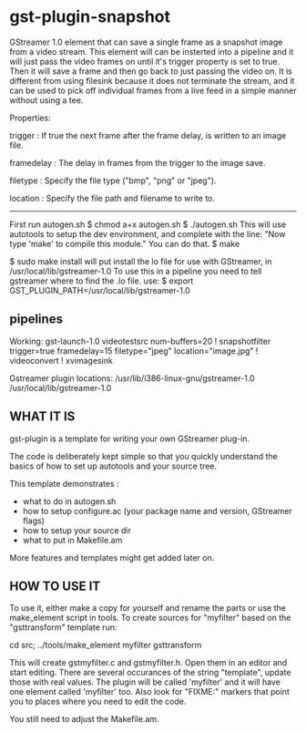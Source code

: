 # gst-plugin-snapshot
GStreamer 1.0 element that can save a single frame as a snapshot image from a video stream. This element will can be insterted into a pipeline and it will just pass the video frames on until it's trigger property is set to true. Then it will save a frame and then go back to just passing the video on. It is different from using filesink because it does not terminate the stream, and it can be used to pick off individual frames from a live feed in a simple manner without using a tee.

Properties:

  trigger             : If true the next frame after the frame delay, is written to an image file.
  
  framedelay          : The delay in frames from the trigger to the image save.
  
  filetype            : Specify the file type ("bmp", "png" or "jpeg").
  
  location            : Specify the file path and filename to write to.
  

----------
First run autogen.sh
$ chmod a+x autogen.sh
$ ./autogen.sh
This will use autotools to setup the dev environment, and complete with the line:
"Now type 'make' to compile this module."
You can do that.
$ make

$ sudo make install 
will put install the lo file for use with GStreamer, in /usr/local/lib/gstreamer-1.0
To use this in a pipeline you need to tell gstreamer where to find the .lo file.
use:
$ export GST_PLUGIN_PATH=/usr/local/lib/gstreamer-1.0


pipelines
---------
Working:
gst-launch-1.0 videotestsrc num-buffers=20 ! snapshotfilter trigger=true framedelay=15 filetype="jpeg" location="image.jpg" ! videoconvert ! xvimagesink

Gstreamer plugin locations:
/usr/lib/i386-linux-gnu/gstreamer-1.0
/usr/local/lib/gstreamer-1.0


WHAT IT IS
----------

gst-plugin is a template for writing your own GStreamer plug-in.

The code is deliberately kept simple so that you quickly understand the basics
of how to set up autotools and your source tree.

This template demonstrates :
- what to do in autogen.sh
- how to setup configure.ac (your package name and version, GStreamer flags)
- how to setup your source dir 
- what to put in Makefile.am

More features and templates might get added later on.

HOW TO USE IT
-------------

To use it, either make a copy for yourself and rename the parts or use the
make_element script in tools. To create sources for "myfilter" based on the
"gsttransform" template run:

cd src;
../tools/make_element myfilter gsttransform

This will create gstmyfilter.c and gstmyfilter.h. Open them in an editor and
start editing. There are several occurances of the string "template", update
those with real values. The plugin will be called 'myfilter' and it will have
one element called 'myfilter' too. Also look for "FIXME:" markers that point you
to places where you need to edit the code.

You still need to adjust the Makefile.am.

